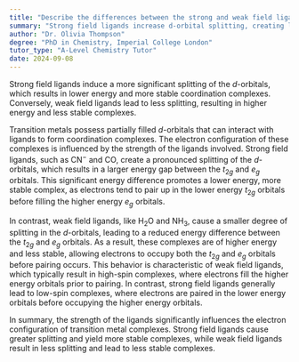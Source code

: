 ```yaml
---
title: "Describe the differences between the strong and weak field ligands on the electron configuration of transition metals"
summary: "Strong field ligands increase d-orbital splitting, creating lower energy, more stable complexes, while weak field ligands cause less splitting, resulting in higher energy and less stable complexes."
author: "Dr. Olivia Thompson"
degree: "PhD in Chemistry, Imperial College London"
tutor_type: "A-Level Chemistry Tutor"
date: 2024-09-08
---
```


Strong field ligands induce a more significant splitting of the $d$-orbitals, which results in lower energy and more stable coordination complexes. Conversely, weak field ligands lead to less splitting, resulting in higher energy and less stable complexes.

Transition metals possess partially filled $d$-orbitals that can interact with ligands to form coordination complexes. The electron configuration of these complexes is influenced by the strength of the ligands involved. Strong field ligands, such as $\text{CN}^-$ and $\text{CO}$, create a pronounced splitting of the $d$-orbitals, which results in a larger energy gap between the $t_{2g}$ and $e_g$ orbitals. This significant energy difference promotes a lower energy, more stable complex, as electrons tend to pair up in the lower energy $t_{2g}$ orbitals before filling the higher energy $e_g$ orbitals.

In contrast, weak field ligands, like $\text{H}_2\text{O}$ and $\text{NH}_3$, cause a smaller degree of splitting in the $d$-orbitals, leading to a reduced energy difference between the $t_{2g}$ and $e_g$ orbitals. As a result, these complexes are of higher energy and less stable, allowing electrons to occupy both the $t_{2g}$ and $e_g$ orbitals before pairing occurs. This behavior is characteristic of weak field ligands, which typically result in high-spin complexes, where electrons fill the higher energy orbitals prior to pairing. In contrast, strong field ligands generally lead to low-spin complexes, where electrons are paired in the lower energy orbitals before occupying the higher energy orbitals.

In summary, the strength of the ligands significantly influences the electron configuration of transition metal complexes. Strong field ligands cause greater splitting and yield more stable complexes, while weak field ligands result in less splitting and lead to less stable complexes.
    